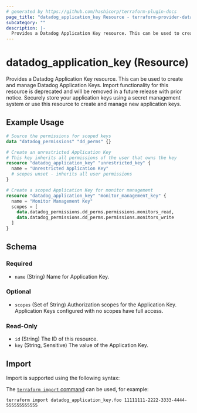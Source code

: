 ```yaml
---
# generated by https://github.com/hashicorp/terraform-plugin-docs
page_title: "datadog_application_key Resource - terraform-provider-datadog"
subcategory: ""
description: |-
  Provides a Datadog Application Key resource. This can be used to create and manage Datadog Application Keys. Import functionality for this resource is deprecated and will be removed in a future release with prior notice. Securely store your application keys using a secret management system or use this resource to create and manage new application keys.
---
```


# datadog_application_key (Resource)

Provides a Datadog Application Key resource. This can be used to create and manage Datadog Application Keys. Import functionality for this resource is deprecated and will be removed in a future release with prior notice. Securely store your application keys using a secret management system or use this resource to create and manage new application keys.

## Example Usage

```terraform
# Source the permissions for scoped keys
data "datadog_permissions" "dd_perms" {}

# Create an unrestricted Application Key
# This key inherits all permissions of the user that owns the key
resource "datadog_application_key" "unrestricted_key" {
  name = "Unrestricted Application Key"
  # scopes unset - inherits all user permissions
}

# Create a scoped Application Key for monitor management
resource "datadog_application_key" "monitor_management_key" {
  name = "Monitor Management Key"
  scopes = [
    data.datadog_permissions.dd_perms.permissions.monitors_read,
    data.datadog_permissions.dd_perms.permissions.monitors_write
  ]
}
```

<!-- schema generated by tfplugindocs -->
## Schema

### Required

- `name` (String) Name for Application Key.

### Optional

- `scopes` (Set of String) Authorization scopes for the Application Key. Application Keys configured with no scopes have full access.

### Read-Only

- `id` (String) The ID of this resource.
- `key` (String, Sensitive) The value of the Application Key.

## Import

Import is supported using the following syntax:

The [`terraform import` command](https://developer.hashicorp.com/terraform/cli/commands/import) can be used, for example:

```shell
terraform import datadog_application_key.foo 11111111-2222-3333-4444-555555555555
```
